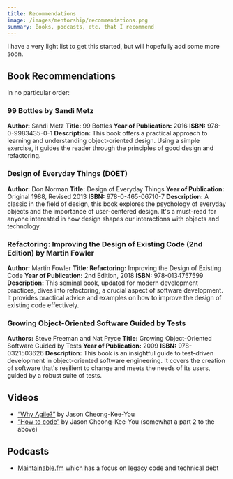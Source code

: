 ```yaml
---
title: Recommendations
image: /images/mentorship/recommendations.png
summary: Books, podcasts, etc. that I recommend
---
```


I have a very light list to get this started, but will hopefully add some more soon.

## Book Recommendations

In no particular order:

### 99 Bottles by Sandi Metz

**Author:** Sandi Metz
**Title:** 99 Bottles
**Year of Publication:** 2016
**ISBN:** 978-0-9983435-0-1
**Description:** This book offers a practical approach to learning and understanding object-oriented design. Using a simple exercise, it guides the reader through the principles of good design and refactoring.

### Design of Everyday Things (DOET)

**Author:** Don Norman
**Title:** Design of Everyday Things
**Year of Publication:** Original 1988, Revised 2013
**ISBN:** 978-0-465-06710-7
**Description:** A classic in the field of design, this book explores the psychology of everyday objects and the importance of user-centered design. It's a must-read for anyone interested in how design shapes our interactions with objects and technology.

### Refactoring: Improving the Design of Existing Code (2nd Edition) by Martin Fowler

**Author:** Martin Fowler
**Title: Refactoring:** Improving the Design of Existing Code
**Year of Publication:** 2nd Edition, 2018
**ISBN:** 978-0134757599
**Description:** This seminal book, updated for modern development practices, dives into refactoring, a crucial aspect of software development. It provides practical advice and examples on how to improve the design of existing code effectively.


### Growing Object-Oriented Software Guided by Tests

**Authors:** Steve Freeman and Nat Pryce
**Title:** Growing Object-Oriented Software Guided by Tests
**Year of Publication:** 2009
**ISBN:** 978-0321503626
**Description:** This book is an insightful guide to test-driven development in object-oriented software engineering. It covers the creation of software that's resilient to change and meets the needs of its users, guided by a robust suite of tests.


## Videos

- [“Why Agile?”](https://www.youtube.com/watch?v=y7oj27Vq57I) by Jason Cheong-Kee-You
- [“How to code”](https://www.youtube.com/watch?v=GU5j6sfPMeg&ab_channel=JasonCheong-Kee-You) by Jason Cheong-Kee-You (somewhat a part 2 to the above)

## Podcasts

- [Maintainable.fm](https://maintainable.fm/) which has a focus on legacy code and technical debt

